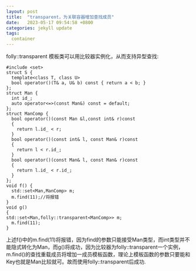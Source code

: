 ```yaml
---
layout: post
title:  "transparent，为关联容器增加查找成员"
date:   2023-05-17 09:54:58 +0800
categories: jekyll update
tags:
  container 
---
```


folly::transparent 模板类可以用比较器实例化，从而支持异型查找:

    #include <set>
    struct S {
      template<class T, class U>
      bool operator()(T& a, U& b) const { return a < b; }
    };
    struct Man {
      int id_;
      auto operator<=>(const Man&) const = default;
    };
    struct ManComp {
      bool operator()(const Man &l,const int& r)const
      {
        return l.id_ < r;
      }
      bool operator()(const int& l, const Man& r)const
      {
        return l < r.id_;
      }
      bool operator()(const Man& l, const Man& r)const
      {
        return l.id_ < r.id_;
      }
    };
    void f() {
      std::set<Man,ManComp> m;
      m.find(11);//将报错
    }
    void g()
    {
    std::set<Man,folly::transparent<ManComp>> m;
      m.find(11);
    }

上述f()中的m.find(11)将报错，因为find的参数只能接受Man类型，而int类型并不能隐式转化为Man，而g()将成功，因为比较器为folly::transparent一个实例，m.find()的查找重载成员将增加一成员模板函数，理论上模板函数的参数只要能和Key也就是Man比较就可。故而使用folly::transparent后成功.
